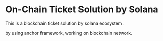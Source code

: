 # On-Chain Ticket Solution by Solana
This is a blockchain ticket solution by solana ecosystem.

by using anchor framework, working on blockchain network.